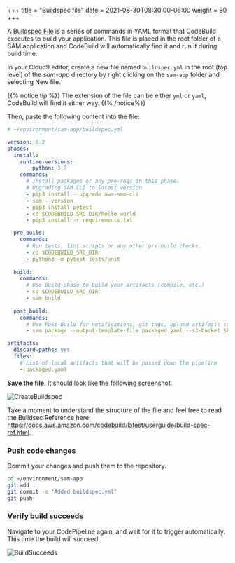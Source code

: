+++
title = "Buildspec file"
date = 2021-08-30T08:30:00-06:00
weight = 30
+++

A [Buildspec File](https://docs.aws.amazon.com/codebuild/latest/userguide/build-spec-ref.html) is a series of commands in YAML format that CodeBuild executes to build your application. This file is placed in the root folder of a SAM application and CodeBuild will automatically find it and run it during build time.

In your Cloud9 editor, create a new file named `buildspec.yml` in the root (top level) of the _sam-app_ directory by right clicking on the `sam-app` folder and selecting New file.

{{% notice tip %}}
The extension of the file can be either `yml` or `yaml`, CodeBuild will find it either way.
{{% /notice%}}

Then, paste the following content into the file:

```yaml
# ~/environment/sam-app/buildspec.yml

version: 0.2
phases:
  install:
    runtime-versions:
        python: 3.7
    commands:
      # Install packages or any pre-reqs in this phase.
      # Upgrading SAM CLI to latest version
      - pip3 install --upgrade aws-sam-cli
      - sam --version
      - pip3 install pytest
      - cd $CODEBUILD_SRC_DIR/hello_world
      - pip3 install -r requirements.txt

  pre_build:
    commands:
      # Run tests, lint scripts or any other pre-build checks.
      - cd $CODEBUILD_SRC_DIR
      - python3 -m pytest tests/unit
      
  build:
    commands:
      # Use Build phase to build your artifacts (compile, etc.)
      - cd $CODEBUILD_SRC_DIR
      - sam build
      
  post_build:
    commands:
      # Use Post-Build for notifications, git tags, upload artifacts to S3
      - sam package --output-template-file packaged.yaml --s3-bucket $PACKAGE_BUCKET --s3-prefix sam-cli

artifacts:
  discard-paths: yes
  files:
    # List of local artifacts that will be passed down the pipeline
    - packaged.yaml

```

**Save the file**. It should look like the following screenshot.

![CreateBuildspec](/images/python/buildpipe/cloud9_ide_buildspec.png)

Take a moment to understand the structure of the file and feel free to read the Buildsec Reference here: https://docs.aws.amazon.com/codebuild/latest/userguide/build-spec-ref.html.

### Push code changes

Commit your changes and push them to the repository.

```bash
cd ~/environment/sam-app
git add .
git commit -m "Added buildspec.yml"
git push
```

### Verify build succeeds

Navigate to your CodePipeline again, and wait for it to trigger automatically. This time the build will succeed: 

![BuildSucceeds](/images/python/buildpipe/aws_console_pipeline_build.png)